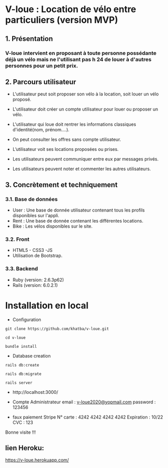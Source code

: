 
# V-loue : Location de vélo entre particuliers (version MVP)


## 1. Présentation 


### V-loue  intervient en proposant à toute personne possédante déjà un vélo mais ne l'utilisant pas h 24 de louer à d'autres personnes pour un petit prix.


## 2. Parcours utilisateur 


  * L'utilisateur peut soit proposer son vélo à la location, soit louer un vélo proposé.

  * L'utilisateur doit créer un compte utilisateur pour louer ou proposer un 	vélo.

  * L'utilisateur qui loue doit rentrer les informations classiques d'identité(nom, prénom....).

  * On peut consulter les offres sans compte utilisateur.	
	
  * L’utilisateur voit ses locations proposées ou prises.

  * Les utilisateurs peuvent communiquer entre eux par messages privés.

  * Les utilisateurs peuvent noter et commenter les autres utilisateurs.



## 3. Concrètement et techniquement

### 3.1. Base de données

* User : Une base de donnée utilisateur contenant tous les profils disponibles sur l'appli.
* Rent : Une base de donnée contenant les différentes locations.
* Bike : Les vélos disponibles sur le site.

### 3.2. Front

* HTML5 - CSS3 -JS
* Utilisation de Bootstrap.


### 3.3. Backend

* Ruby (version: 2.6.3p62)
* Rails (version: 6.0.2.1)

# Installation en local
* Configuration

``` git clone https://github.com/khatba/v-loue.git ```

``` cd v-loue ```

``` bundle install ```

* Database creation

``` rails db:create ```

``` rails db:migrate ```

``` rails server ```

*  http://localhost:3000/


*  Compte Administrateur
email : v-loue2020@yopmail.com
password : 123456

* faux paiement Stripe
N° carte : 4242 4242 4242 4242
Expiration : 10/22
CVC : 123



Bonne visite !!!


## lien Heroku: 
https://v-loue.herokuapp.com/

